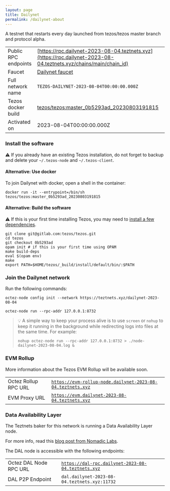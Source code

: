 ```yaml
---
layout: page
title: Dailynet
permalink: /dailynet-about
---
```


A testnet that restarts every day launched from tezos/tezos master branch and protocol alpha.

| | |
|-------|---------------------|
| Public RPC endpoints | [https://rpc.dailynet-2023-08-04.teztnets.xyz](https://rpc.dailynet-2023-08-04.teztnets.xyz/chains/main/chain_id)<br/> |
| Faucet | [Dailynet faucet](https://faucet.dailynet-2023-08-04.teztnets.xyz) |
| Full network name | `TEZOS-DAILYNET-2023-08-04T00:00:00.000Z` |
| Tezos docker build | [tezos/tezos:master_0b5293ad_20230803191815](https://hub.docker.com/r/tezos/tezos/tags?page=1&ordering=last_updated&name=master_0b5293ad_20230803191815) |
| Activated on | 2023-08-04T00:00:00.000Z |





### Install the software

⚠️  If you already have an existing Tezos installation, do not forget to backup and delete your `~/.tezos-node` and `~/.tezos-client`.



#### Alternative: Use docker

To join Dailynet with docker, open a shell in the container:

```
docker run -it --entrypoint=/bin/sh tezos/tezos:master_0b5293ad_20230803191815
```

#### Alternative: Build the software

⚠️  If this is your first time installing Tezos, you may need to [install a few dependencies](https://tezos.gitlab.io/introduction/howtoget.html#setting-up-the-development-environment-from-scratch).

```
git clone git@gitlab.com:tezos/tezos.git
cd tezos
git checkout 0b5293ad
opam init # if this is your first time using OPAM
make build-deps
eval $(opam env)
make
export PATH=$HOME/tezos/_build/install/default/bin/:$PATH
```

### Join the Dailynet network

Run the following commands:

```
octez-node config init --network https://teztnets.xyz/dailynet-2023-08-04

octez-node run --rpc-addr 127.0.0.1:8732
```

> 💡 A simple way to keep your process alive is to use `screen` or `nohup` to keep it running in the background while redirecting logs into files at the same time. For example:
>
> ```bash=13
> nohup octez-node run --rpc-addr 127.0.0.1:8732 > ./node-dailynet-2023-08-04.log &
> ```


### EVM Rollup

More information about the Tezos EVM Rollup will be available soon.

| | |
|-------|---------------------|
| Octez Rollup RPC URL | [`https://evm-rollup-node.dailynet-2023-08-04.teztnets.xyz`](https://evm-rollup-node.dailynet-2023-08-04.teztnets.xyz/global/block/head) |
| EVM Proxy URL | [`https://evm.dailynet-2023-08-04.teztnets.xyz`](https://evm.dailynet-2023-08-04.teztnets.xyz) |




### Data Availability Layer

The Teztnets baker for this network is running a Data Availability Layer node.

For more info, read this [blog post from Nomadic Labs](https://research-development.nomadic-labs.com/data-availability-layer-tezos.html).

The DAL node is accessible with the following endpoints:

| | |
|-------|---------------------|
| Octez DAL Node RPC URL | [`https://dal-rpc.dailynet-2023-08-04.teztnets.xyz`](https://dal-rpc.dailynet-2023-08-04.teztnets.xyz) |
| DAL P2P Endpoint | `dal.dailynet-2023-08-04.teztnets.xyz:11732` |




